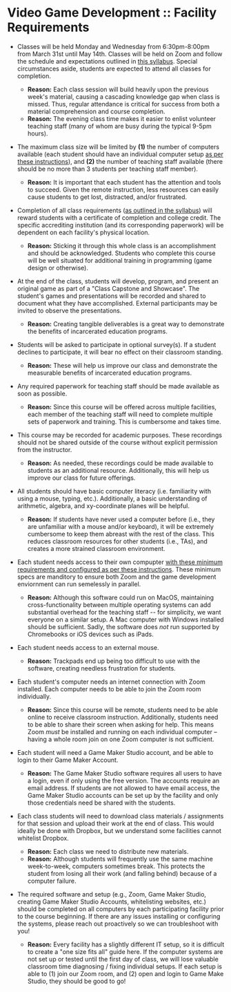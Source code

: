 # Video Game Development :: Facility Requirements

- Classes will be held Monday and Wednesday from 6:30pm-8:00pm from March 31st until May 14th. Classes will be held on Zoom and follow the schedule and expectations outlined in [this syllabus](../course/syllabus.md). Special circumstances aside, students are expected to attend all classes for completion.
    - **Reason:** Each class session will build heavily upon the previous week's material, causing a cascading knowledge gap when class is missed. Thus, regular attendance is critical for success from both a material comprehension and course completion.
    - **Reason:** The evening class time makes it easier to enlist volunteer teaching staff (many of whom are busy during the typical 9-5pm hours).

- The maximum class size will be limited by **(1)** the number of computers available (each student should have an individual computer setup [as per these instructions](./computer-setup.md)), and **(2)** the number of teaching staff available (there should be no more than 3 students per teaching staff member).
    - **Reason:** It is important that each student has the attention and tools to succeed. Given the remote instruction, less resources can easily cause students to get lost, distracted, and/or frustrated.

- Completion of all class requirements ([as outlined in the syllabus](../course/syllabus.md)) will reward students with a certificate of completion and college credit. The specific accrediting institution (and its corresponding paperwork) will be dependent on each facility's physical location.
    - **Reason:** Sticking it through this whole class is an accomplishment and should be acknowledged. Students who complete this course will be well situated for additional training in programming (game design or otherwise).

- At the end of the class, students will develop, program, and present an original game as part of a "Class Capstone and Showcase". The student's games and presentations will be recorded and shared to document what they have accomplished. External participants may be invited to observe the presentations.
    - **Reason:** Creating tangible deliverables is a great way to demonstrate the benefits of incarcerated education programs.

- Students will be asked to participate in optional survey(s). If a student declines to participate, it will bear no effect on their classroom standing.
    - **Reason:** These will help us improve our class and demonstrate the measurable benefits of incarcerated education programs.

- Any required paperwork for teaching staff should be made available as soon as possible.
    - **Reason:** Since this course will be offered across multiple facilities, each member of the teaching staff will need to complete multiple sets of paperwork and training. This is cumbersome and takes time.

- This course may be recorded for academic purposes. These recordings should not be shared outside of the course without explicit permission from the instructor.
    - **Reason:** As needed, these recordings could be made available to students as an additional resource. Additionally, this will help us improve our class for future offerings.
    
- All students should have basic computer literacy (i.e. familiarity with using a mouse, typing, etc.). Additionally, a basic understanding of arithmetic, algebra, and xy-coordinate planes will be helpful.
    - **Reason:** If students have never used a computer before (i.e., they are unfamiliar with a mouse and/or keyboard), it will be extremely cumbersome to keep them abreast with the rest of the class. This reduces classroom resources for other students (i.e., TAs), and creates a more strained classroom environment.

- Each student needs access to their own compupter [with these minimum requirements and configured as per these instructions](./computer-setup.md). These minimum specs are manditory to ensure both Zoom and the game development enviornment can run semelessly in parallel.
    - **Reason:** Although this software could run on MacOS, maintaining cross-functionality between multiple operating systems can add substantial overhead for the teaching staff -- for simplicity, we want everyone on a similar setup. A Mac computer with Windows installed should be sufficient. Sadly, the software does *not* run supported by Chromebooks or iOS devices such as iPads.

- Each student needs access to an external mouse.
    - **Reason:** Trackpads end up being too difficult to use with the software, creating needless frustration for students.

- Each student's computer needs an internet connection with Zoom installed. Each computer needs to be able to join the Zoom room individually.
    - **Reason:** Since this course will be remote, students need to be able online to receive classroom instruction. Additionally, students need to be able to share their screen when asking for help. This means Zoom *must* be installed and running on each individual computer – having a whole room join on one Zoom computer is not sufficient.

- Each student will need a Game Maker Studio account, and be able to login to their Game Maker Account.
    - **Reason:** The Game Maker Studio software requires all users to have a login, even if only using the free version. The accounts require an email address. If students are not allowed to have email access, the Game Maker Studio accounts can be set up by the facility and only those credentials need be shared with the students.

- Each class students will need to download class materials / assignments for that session and upload their work at the end of class. This would ideally be done with Dropbox, but we understand some facilities cannot whitelist Dropbox.
    - **Reason:** Each class we need to distribute new materials.
    - **Reason:** Although students will frequently use the same machine week-to-week, computers sometimes break. This protects the student from losing all their work (and falling behind) because of a computer failure.

- The required software and setup (e.g., Zoom, Game Maker Studio, creating Game Maker Studio Accounts, whitelisting websites, etc.) should be completed on all computers by each participating facility prior to the course beginning. If there are any issues installing or configuring the systems, please reach out proactively so we can troubleshoot with you!
    - **Reason:** Every facility has a slightly different IT setup, so it is difficult to create a "one size fits all" guide here. If the computer systems are not set up or tested until the first day of class, we will lose valuable classroom time diagnosing / fixing individual setups. If each setup is able to (1) join our Zoom room, and (2) open and login to Game Make Studio, they should be good to go!